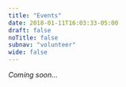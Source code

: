 ```yaml
---
title: "Events"
date: 2018-01-11T16:03:33-05:00
draft: false
noTitle: false
subnav: "volunteer"
wide: false
---
```


*Coming soon...*